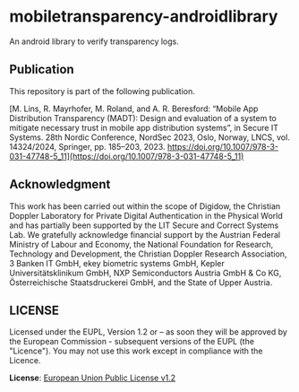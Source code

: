 # mobiletransparency-androidlibrary
An android library to verify transparency logs.

## Publication

This repository is part of the following publication. 

[M. Lins, R. Mayrhofer, M. Roland, and A. R. Beresford: “Mobile App Distribution Transparency (MADT): Design and evaluation of a system to mitigate necessary trust in mobile app distribution systems”, in Secure IT Systems. 28th Nordic Conference, NordSec 2023, Oslo, Norway, LNCS, vol. 14324/2024, Springer, pp. 185–​203, 2023. https://doi.org/10.1007/978-3-031-47748-5_11](https://doi.org/10.1007/978-3-031-47748-5_11)

## Acknowledgment

This work has been carried out within the scope of Digidow, the Christian Doppler Laboratory for Private Digital Authentication in the Physical World and has partially been supported by the LIT Secure and Correct Systems Lab. 
We gratefully acknowledge financial support by the Austrian Federal Ministry of Labour and Economy, the National Foundation for Research, Technology and Development, the Christian Doppler Research Association, 3 Banken IT GmbH, ekey biometric systems GmbH, Kepler Universitätsklinikum GmbH, NXP Semiconductors Austria GmbH & Co KG, Österreichische Staatsdruckerei GmbH, and the State of Upper Austria.

## LICENSE

Licensed under the EUPL, Version 1.2 or – as soon they will be approved by
the European Commission - subsequent versions of the EUPL (the "Licence").
You may not use this work except in compliance with the Licence.

**License**: [European Union Public License v1.2](https://joinup.ec.europa.eu/software/page/eupl)
